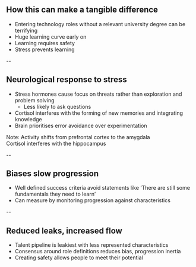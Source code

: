 ## How this can make a tangible difference

+ Entering technology roles without a relevant university degree can be terrifying
+ Huge learning curve early on
+ Learning requires safety
+ Stress prevents learning

--

## Neurological response to stress

+ Stress hormones cause focus on threats rather than exploration and problem solving
  + Less likely to ask questions
+ Cortisol interferes with the forming of new memories and integrating knowledge
+ Brain prioritises error avoidance over experimentation

Note: Activity shifts from prefrontal cortex to the amygdala  
    Cortisol interferes with the hippocampus 

--

## Biases slow progression

+ Well defined success criteria avoid statements like ‘There are still some fundamentals they need to learn’
+ Can measure by monitoring progression against characteristics

--

## Reduced leaks, increased flow

+ Talent pipeline is leakiest with less represented characteristics
+ Consensus around role definitions reduces bias, progression inertia
+ Creating safety allows people to meet their potential